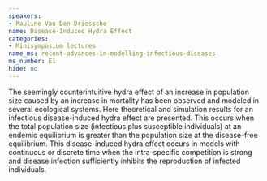 ```yaml
---
speakers:
- Pauline Van Den Driessche
name: Disease-Induced Hydra Effect
categories:
- Minisymposium lectures
name_ms: recent-advances-in-modelling-infectious-diseases
ms_number: E1
hide: no
---
```

The seemingly counterintuitive hydra effect of an increase in population size caused by an increase in mortality has been observed and modeled in several ecological systems. Here theoretical and simulation results for an infectious disease-induced hydra effect are presented. This occurs when the total population size (infectious plus susceptible individuals) at an endemic equilibrium is greater than the population size at the disease-free equilibrium. This disease-induced hydra effect occurs in models with continuous or discrete time when the intra-specific competition is strong and disease infection sufficiently inhibits the reproduction of infected individuals.


